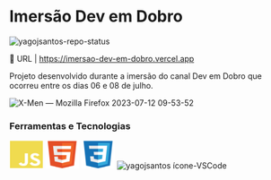 # Imersão Dev em Dobro

![yagojsantos-repo-status](https://img.shields.io/badge/Status-Concluído-lightgrey?style=for-the-badge&logo=headspace&logoColor=green&color=lightgrey)

:rocket: URL | https://imersao-dev-em-dobro.vercel.app

Projeto desenvolvido durante a imersão do canal Dev em Dobro que ocorreu entre os dias 06 e 08 de julho.




![X-Men — Mozilla Firefox 2023-07-12 09-53-52](https://github.com/yagojsantos/imersao-dev-em-dobro/assets/119305146/488d9e35-1956-4dff-a9b7-50114804c447)

### Ferramentas e Tecnologias
<div style="display:inline-block">
<img alt="yagojsantos ícone-Js" height="50" width="60" src="https://raw.githubusercontent.com/devicons/devicon/master/icons/javascript/javascript-plain.svg"> 
<img alt="yagojsantos ícone-HTML" height="50" width="60" src="https://raw.githubusercontent.com/devicons/devicon/master/icons/html5/html5-original.svg">
<img alt="yagojsantos ícone-CSS" height="50" width="60" src="https://raw.githubusercontent.com/devicons/devicon/master/icons/css3/css3-original.svg">
<img alt="yagojsantos ícone-VSCode" height="50" width="60" src="https://cdn.jsdelivr.net/gh/devicons/devicon/icons/vscode/vscode-original.svg">
</div>
